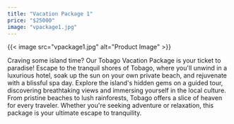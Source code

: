 ```yaml
---
title: "Vacation Package 1"
price: "$25000"
image: "vpackage1.jpg"
---
```


{{< image src="vpackage1.jpg" alt="Product Image" >}}

Craving some island time? Our Tobago Vacation Package is your ticket to paradise!  Escape to the tranquil shores of Tobago, where you'll unwind in a luxurious hotel, soak up the sun on your own private beach, and rejuvenate with a blissful spa day.  Explore the island's hidden gems on a guided tour, discovering breathtaking views and immersing yourself in the local culture.  From pristine beaches to lush rainforests, Tobago offers a slice of heaven for every traveler.  Whether you're seeking adventure or relaxation, this package is your ultimate escape to tranquility.